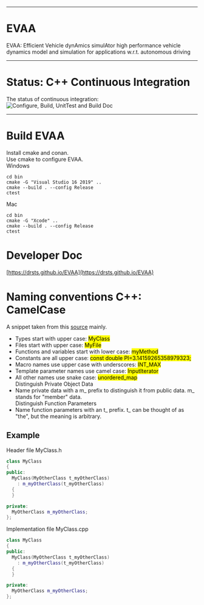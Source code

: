 ***
# EVAA  
EVAA: Efficient Vehicle dynAmics simulAtor
high performance vehicle dynamics model and simulation for applications 
w.r.t. autonomous driving
***
# Status: C++ Continuous Integration   
The status of continuous integration:
![Configure, Build, UnitTest and Build Doc](https://github.com/DrStS/EVAA/workflows/Configure,%20Build,%20UnitTest%20and%20Build%20Doc/badge.svg)  
***
# Build EVAA  
Install cmake and conan.    
Use cmake to configure EVAA.   
Windows  
```console
cd bin
cmake -G "Visual Studio 16 2019" ..
cmake --build . --config Release
ctest
```
Mac  
```console
cd bin
cmake -G "Xcode" ..
cmake --build . --config Release
ctest
```
# Developer Doc
[https://drsts.github.io/EVAA](https://drsts.github.io/EVAA)

# Naming conventions C++: CamelCase
A snippet taken from this [source](https://lefticus.gitbooks.io/cpp-best-practices/content/03-Style.html) mainly.   
* Types start with upper case: <mark>MyClass</mark>  
* Files start with upper case: <mark>MyFile</mark>  
* Functions and variables start with lower case: <mark>myMethod</mark>   
* Constants are all upper case: <mark>const double PI=3.14159265358979323;</mark>  
* Macro names use upper case with underscores: <mark>INT_MAX</mark>  
* Template parameter names use camel case: <mark>InputIterator</mark>  
* All other names use snake case: <mark>unordered_map</mark>   
Distinguish Private Object Data   
* Name private data with a m_ prefix to distinguish it from public data. m_ stands for "member" data.  
Distinguish Function Parameters   
* Name function parameters with an t_ prefix. t_ can be thought of as "the", but the meaning is arbitrary.  
## Example
Header file MyClass.h    
```cpp
class MyClass
{
public:
  MyClass(MyOtherClass t_myOtherClass)
    : m_myOtherClass(t_myOtherClass)
  {
  }

private:
  MyOtherClass m_myOtherClass;
};
```
Implementation file MyClass.cpp    
```cpp
class MyClass
{
public:
  MyClass(MyOtherClass t_myOtherClass)
    : m_myOtherClass(t_myOtherClass)
  {
  }

private:
  MyOtherClass m_myOtherClass;
};
```
  
